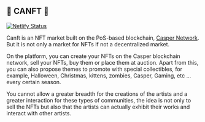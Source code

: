 ## 🎨 CANFT 🎨

[![Netlify Status](https://api.netlify.com/api/v1/badges/da6b38f4-60f0-48c7-b683-5c8bfaa3328d/deploy-status)](https://app.netlify.com/sites/zen-archimedes-b4a5b2/deploys)

Canft is an NFT market built on the PoS-based blockchain, [Casper Network](https://casper-network.com/). But it is not only a market for NFTs if not a decentralized market.

On the platform, you can create your NFTs on the Casper blockchain network, sell your NFTs, buy them or place them at auction. Apart from this, you can also propose themes to promote with special collectibles, for example, Halloween, Christmas, kittens, zombies, Casper, Gaming, etc ... every certain season.

You cannot allow a greater breadth for the creations of the artists and a greater interaction for these types of communities, the idea is not only to sell the NFTs but also that the artists can actually exhibit their works and interact with other artists.
